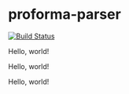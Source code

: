 # proforma-parser
[![Build Status](https://travis-ci.com/FlyBase/harvdev-proforma-parser.svg?token=7Nvc5gEdzuNraK13EL3s&branch=develop)](https://travis-ci.com/FlyBase/harvdev-proforma-parser)

Hello, world!

Hello, world!

Hello, world!
